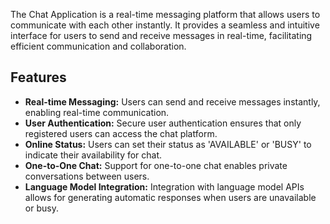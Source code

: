 The Chat Application is a real-time messaging platform that allows users to communicate with each other instantly. It provides a seamless and intuitive interface for users to send and receive messages in real-time, facilitating efficient communication and collaboration.

## Features

- **Real-time Messaging:** Users can send and receive messages instantly, enabling real-time communication.
- **User Authentication:** Secure user authentication ensures that only registered users can access the chat platform.
- **Online Status:** Users can set their status as 'AVAILABLE' or 'BUSY' to indicate their availability for chat.
- **One-to-One Chat:** Support for one-to-one chat enables private conversations between users.
- **Language Model Integration:** Integration with language model APIs allows for generating automatic responses when users are unavailable or busy.
